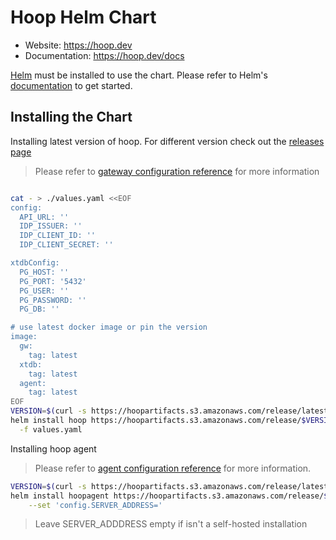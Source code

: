 # Hoop Helm Chart

- Website: https://hoop.dev
- Documentation: https://hoop.dev/docs

[Helm](https://helm.sh) must be installed to use the chart.
Please refer to Helm's [documentation](https://helm.sh/docs/) to get started.

## Installing the Chart

Installing latest version of hoop. For different version check out the [releases page](https://github.com/hoophq/hoopcli/releases)

> Please refer to [gateway configuration reference](https://hoop.dev/docs/configuring/gateway) for more information

```sh

cat - > ./values.yaml <<EOF
config:
  API_URL: ''
  IDP_ISSUER: ''
  IDP_CLIENT_ID: ''
  IDP_CLIENT_SECRET: ''

xtdbConfig:
  PG_HOST: ''
  PG_PORT: '5432'
  PG_USER: ''
  PG_PASSWORD: ''
  PG_DB: ''

# use latest docker image or pin the version
image:
  gw:
    tag: latest
  xtdb:
    tag: latest
  agent:
    tag: latest
EOF
VERSION=$(curl -s https://hoopartifacts.s3.amazonaws.com/release/latest.txt)
helm install hoop https://hoopartifacts.s3.amazonaws.com/release/$VERSION/hoop-chart-$VERSION.tgz \
  -f values.yaml
```

Installing hoop agent

> Please refer to [agent configuration reference](https://hoop.dev/docs/configuring/agent) for more information.

```sh
VERSION=$(curl -s https://hoopartifacts.s3.amazonaws.com/release/latest.txt)
helm install hoopagent https://hoopartifacts.s3.amazonaws.com/release/$VERSION/hoopagent-chart-$VERSION.tgz \
    --set 'config.SERVER_ADDRESS='
```

> Leave SERVER_ADDDRESS empty if isn't a self-hosted installation
